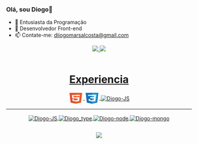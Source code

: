 ### Olá, sou Diogo👋

- 🔭 Entusiasta da Programação
- 🌱 Desenvolvedor Front-end
- 📫 Contate-me: diiogomarsalcosta@gmail.com

<div align="center">
  <a href="https://github.com/D1ogooo">
  <img height="180em" src="https://github-readme-stats.vercel.app/api?username=D1ogooo&show_icons=true&theme=dracula&include_all_commits=true&count_private=true"/>
  <img height="180em" src="https://github-readme-stats.vercel.app/api/top-langs/?username=D1ogooo&layout=compact&langs_count=7&theme=dracula"/>
</div>
  <div align="center">
<div style="display: inline_block"><br>
  <h1 align="center" color="purple">Experiencia</h1>
  <img align="center" alt="Diogo-HTML" height="30" width="40" src="https://raw.githubusercontent.com/devicons/devicon/master/icons/html5/html5-original.svg"/>
  <img align="center" alt="Diogo-CSS" height="30" width="40" src="https://raw.githubusercontent.com/devicons/devicon/master/icons/css3/css3-original.svg"/>
<img align="center" alt="Diogo-JS" height="30" width="40" src="https://cdn.jsdelivr.net/gh/devicons/devicon/icons/javascript/javascript-plain.svg"/>
<div>
  <hr>

<img align="center" alt="Diogo-JS" height="30" width="40" src="https://cdn.jsdelivr.net/gh/devicons/devicon/icons/react/react-original.svg"/>
<img align="center" alt="Diogo_type" height="30" width="40" src="https://cdn.jsdelivr.net/gh/devicons/devicon/icons/typescript/typescript-original.svg" />  
<img align="center" alt="Diogo-node" height="30" width="40" src="https://cdn.jsdelivr.net/gh/devicons/devicon/icons/nodejs/nodejs-original.svg" />
<img align="center" alt="Diogo-mongo" height="30" width="40" src="https://cdn.jsdelivr.net/gh/devicons/devicon/icons/mongodb/mongodb-original.svg"/>
  
  ##
 
<div> 
  <a href = "mailto:contatodiiogomarsalcosta@gmail.com"><img src="https://img.shields.io/badge/-Gmail-%23333?style=for-the-badge&logo=gmail&logoColor=white" target="_blank"></a>
</div>
